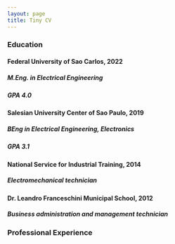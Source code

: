 ```yaml
---
layout: page
title: Tiny CV
---
```


### Education

#### Federal University of Sao Carlos, 2022
##### M.Eng. in Electrical Engineering
##### GPA 4.0

#### Salesian University Center of Sao Paulo, 2019
##### BEng in Electrical Engineering, Electronics
##### GPA 3.1

#### National Service for Industrial Training, 2014
##### Electromechanical technician

#### Dr. Leandro Franceschini Municipal School, 2012
##### Business administration and management technician

### Professional Experience

